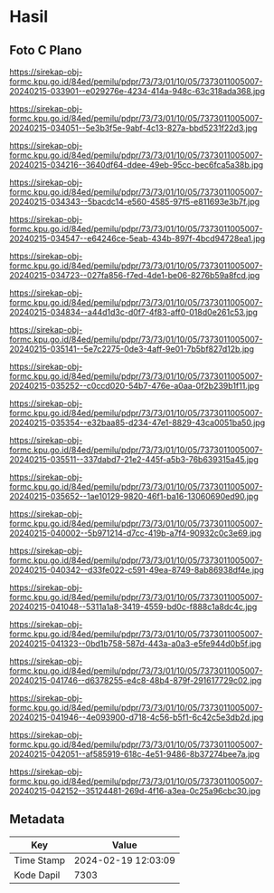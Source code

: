 # Hasil

## Foto C Plano

https://sirekap-obj-formc.kpu.go.id/84ed/pemilu/pdpr/73/73/01/10/05/7373011005007-20240215-033901--e029276e-4234-414a-948c-63c318ada368.jpg

https://sirekap-obj-formc.kpu.go.id/84ed/pemilu/pdpr/73/73/01/10/05/7373011005007-20240215-034051--5e3b3f5e-9abf-4c13-827a-bbd5231f22d3.jpg

https://sirekap-obj-formc.kpu.go.id/84ed/pemilu/pdpr/73/73/01/10/05/7373011005007-20240215-034216--3640df64-ddee-49eb-95cc-bec6fca5a38b.jpg

https://sirekap-obj-formc.kpu.go.id/84ed/pemilu/pdpr/73/73/01/10/05/7373011005007-20240215-034343--5bacdc14-e560-4585-97f5-e811693e3b7f.jpg

https://sirekap-obj-formc.kpu.go.id/84ed/pemilu/pdpr/73/73/01/10/05/7373011005007-20240215-034547--e64246ce-5eab-434b-897f-4bcd94728ea1.jpg

https://sirekap-obj-formc.kpu.go.id/84ed/pemilu/pdpr/73/73/01/10/05/7373011005007-20240215-034723--027fa856-f7ed-4de1-be06-8276b59a8fcd.jpg

https://sirekap-obj-formc.kpu.go.id/84ed/pemilu/pdpr/73/73/01/10/05/7373011005007-20240215-034834--a44d1d3c-d0f7-4f83-aff0-018d0e261c53.jpg

https://sirekap-obj-formc.kpu.go.id/84ed/pemilu/pdpr/73/73/01/10/05/7373011005007-20240215-035141--5e7c2275-0de3-4aff-9e01-7b5bf827d12b.jpg

https://sirekap-obj-formc.kpu.go.id/84ed/pemilu/pdpr/73/73/01/10/05/7373011005007-20240215-035252--c0ccd020-54b7-476e-a0aa-0f2b239b1f11.jpg

https://sirekap-obj-formc.kpu.go.id/84ed/pemilu/pdpr/73/73/01/10/05/7373011005007-20240215-035354--e32baa85-d234-47e1-8829-43ca0051ba50.jpg

https://sirekap-obj-formc.kpu.go.id/84ed/pemilu/pdpr/73/73/01/10/05/7373011005007-20240215-035511--337dabd7-21e2-445f-a5b3-76b639315a45.jpg

https://sirekap-obj-formc.kpu.go.id/84ed/pemilu/pdpr/73/73/01/10/05/7373011005007-20240215-035652--1ae10129-9820-46f1-ba16-13060690ed90.jpg

https://sirekap-obj-formc.kpu.go.id/84ed/pemilu/pdpr/73/73/01/10/05/7373011005007-20240215-040002--5b971214-d7cc-419b-a7f4-90932c0c3e69.jpg

https://sirekap-obj-formc.kpu.go.id/84ed/pemilu/pdpr/73/73/01/10/05/7373011005007-20240215-040342--d33fe022-c591-49ea-8749-8ab86938df4e.jpg

https://sirekap-obj-formc.kpu.go.id/84ed/pemilu/pdpr/73/73/01/10/05/7373011005007-20240215-041048--5311a1a8-3419-4559-bd0c-f888c1a8dc4c.jpg

https://sirekap-obj-formc.kpu.go.id/84ed/pemilu/pdpr/73/73/01/10/05/7373011005007-20240215-041323--0bd1b758-587d-443a-a0a3-e5fe944d0b5f.jpg

https://sirekap-obj-formc.kpu.go.id/84ed/pemilu/pdpr/73/73/01/10/05/7373011005007-20240215-041746--d6378255-e4c8-48b4-879f-291617729c02.jpg

https://sirekap-obj-formc.kpu.go.id/84ed/pemilu/pdpr/73/73/01/10/05/7373011005007-20240215-041946--4e093900-d718-4c56-b5f1-6c42c5e3db2d.jpg

https://sirekap-obj-formc.kpu.go.id/84ed/pemilu/pdpr/73/73/01/10/05/7373011005007-20240215-042051--af585919-618c-4e51-9486-8b37274bee7a.jpg

https://sirekap-obj-formc.kpu.go.id/84ed/pemilu/pdpr/73/73/01/10/05/7373011005007-20240215-042152--35124481-269d-4f16-a3ea-0c25a96cbc30.jpg


## Metadata

| Key        | Value               |
| ---------- | ------------------- |
| Time Stamp | 2024-02-19 12:03:09 |
| Kode Dapil | 7303                |



